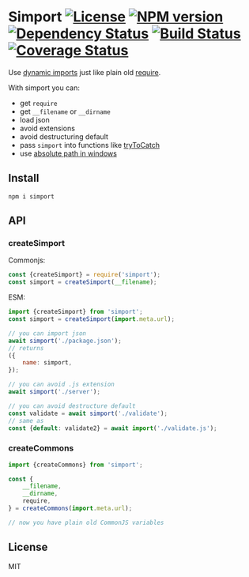 # Simport [![License][LicenseIMGURL]][LicenseURL] [![NPM version][NPMIMGURL]][NPMURL] [![Dependency Status][DependencyStatusIMGURL]][DependencyStatusURL] [![Build Status][BuildStatusIMGURL]][BuildStatusURL] [![Coverage Status][CoverageIMGURL]][CoverageURL]

Use [dynamic imports](https://developer.mozilla.org/en-US/docs/Web/JavaScript/Reference/Statements/import#Dynamic_Imports) just like plain old [require](https://nodejs.org/api/esm.html#esm_require).

With simport you can:

- get `require`
- get `__filename` or `__dirname`
- load json
- avoid extensions
- avoid destructuring default
- pass `simport` into functions like [tryToCatch](https://github.com/coderaiser/try-to-catch)
- use [absolute path in windows](https://github.com/nodejs/node/issues/31710#issuecomment-587434048)

## Install

`npm i simport`

## API

### createSimport

Commonjs:

```js
const {createSimport} = require('simport');
const simport = createSimport(__filename);
```

ESM:

```js
import {createSimport} from 'simport';
const simport = createSimport(import.meta.url);

// you can import json
await simport('./package.json');
// returns
({
    name: simport,
});

// you can avoid .js extension
await simport('./server');

// you can avoid destructure default
const validate = await simport('./validate');
// same as
const {default: validate2} = await import('./validate.js');
```

### createCommons

```js
import {createCommons} from 'simport';

const {
    __filename,
    __dirname,
    require,
} = createCommons(import.meta.url);

// now you have plain old CommonJS variables
```


## License

MIT

[NPMIMGURL]:                https://img.shields.io/npm/v/simport.svg?style=flat
[BuildStatusIMGURL]:        https://travis-ci.com/coderaiser/simport.svg?branch=master
[DependencyStatusIMGURL]:   https://img.shields.io/david/coderaiser/simport.svg?style=flat
[LicenseIMGURL]:            https://img.shields.io/badge/license-MIT-317BF9.svg?style=flat
[NPMURL]:                   https://npmjs.org/package/simport "npm"
[BuildStatusURL]:           https://travis-ci.com/coderaiser/simport  "Build Status"
[DependencyStatusURL]:      https://david-dm.org/coderaiser/simport "Dependency Status"
[LicenseURL]:               https://tldrlegal.com/license/mit-license "MIT License"

[CoverageURL]:              https://coveralls.io/github/coderaiser/simport?branch=master
[CoverageIMGURL]:           https://coveralls.io/repos/coderaiser/simport/badge.svg?branch=master&service=github
